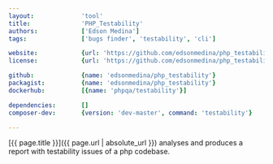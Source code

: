 ```yaml
---
layout:             'tool'
title:              'PHP_Testability'
authors:            ['Edson Medina']
tags:               ['bugs finder', 'testability', 'cli'] 

website:            {url: 'https://github.com/edsonmedina/php_testability'}
license:            {url: 'https://github.com/edsonmedina/php_testability/blob/master/LICENSE', label: 'GNU General Public License v2.0'}

github:             {name: 'edsonmedina/php_testability'}
packagist:          {name: 'edsonmedina/php_testability'}          
dockerhub:          [{name: 'phpqa/testability'}]     

dependencies:       []
composer-dev:       {version: 'dev-master', command: 'testability'}

---
```


[{{ page.title }}]({{ page.url | absolute_url }}) analyses and produces a report with testability issues of a php codebase.

<!--more--> 
